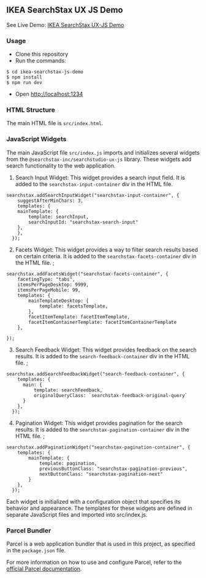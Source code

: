 ## IKEA SearchStax UX JS Demo

See Live Demo: [IKEA SearchStax UX-JS Demo](https://ikea-searchstax-demo.netlify.app/?searchstax[query]=*&searchstax[page]=1)

### Usage


- Clone this repository
- Run the commands:
```shell
$ cd ikea-searchstax-js-demo
$ npm install
$ npm run dev
```
- Open [http://localhost:1234](http://localhost:1234)

### HTML Structure

The main HTML file is `src/index.html`. 

### JavaScript Widgets

The main JavaScript file `src/index.js` imports and initializes several widgets from the `@searchstax-inc/searchstudio-ux-js` library. These widgets add search functionality to the web application.

1. Search Input Widget: This widget provides a search input field. It is added to the `searchstax-input-container` div in the HTML file.

```JS
searchstax.addSearchInputWidget("searchstax-input-container", {
    suggestAfterMinChars: 3,
    templates: {
    mainTemplate: {
        template: searchInput,
        searchInputId: "searchstax-search-input"
    },
    },
  });
```

2. Facets Widget: This widget provides a way to filter search results based on certain criteria. It is added to the `searchstax-facets-container` div in the HTML file.
;

```JS
searchstax.addFacetsWidget("searchstax-facets-container", {
    facetingType: "tabs",
    itemsPerPageDesktop: 9999,
    itemsPerPageMobile: 99,
    templates: {
        mainTemplateDesktop: {
            template: facetsTemplate,
        },
        facetItemTemplate: facetItemTemplate,
        facetItemContainerTemplate: facetItemContainerTemplate
    },

});
```

3. Search Feedback Widget: This widget provides feedback on the search results. It is added to the `search-feedback-container` div in the HTML file.
;

```JS
searchstax.addSearchFeedbackWidget("search-feedback-container", {
    templates: {
      main: {
          template: searchFeedback,
          originalQueryClass: `searchstax-feedback-original-query`
      }
    },
  });
```

4. Pagination Widget: This widget provides pagination for the search results. It is added to the `searchstax-pagination-container` div in the HTML file.
;

```JS
searchstax.addPaginationWidget("searchstax-pagination-container", {
    templates: {
        mainTemplate: {
            template: pagination,
            previousButtonClass: "searchstax-pagination-previous",
            nextButtonClass: "searchstax-pagination-next"
        }
    },
  });
```

Each widget is initialized with a configuration object that specifies its behavior and appearance. The templates for these widgets are defined in separate JavaScript files and imported into src/index.js.

### Parcel Bundler

Parcel is a web application bundler that is used in this project, as specified in the 	`package.json` file.

For more information on how to use and configure Parcel, refer to the [official Parcel documentation](https://parceljs.org/docs/).

